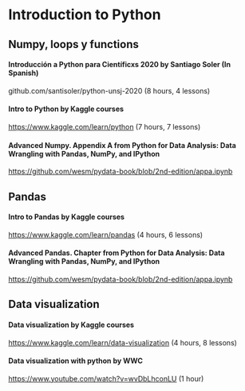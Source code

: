 # Introduction to Python

## Numpy, loops y functions

#### Introducción a Python para Científicxs 2020 by Santiago Soler (In Spanish) 
github.com/santisoler/python-unsj-2020 (8 hours, 4 lessons) 

#### Intro to Python by Kaggle courses 
https://www.kaggle.com/learn/python (7 hours, 7 lessons) 

#### Advanced Numpy. Appendix A from Python for Data Analysis: Data Wrangling with Pandas, NumPy, and IPython
https://github.com/wesm/pydata-book/blob/2nd-edition/appa.ipynb

## Pandas 

#### Intro to Pandas by Kaggle courses  
https://www.kaggle.com/learn/pandas (4 hours, 6 lessons)

#### Advanced Pandas. Chapter from Python for Data Analysis: Data Wrangling with Pandas, NumPy, and IPython
https://github.com/wesm/pydata-book/blob/2nd-edition/appa.ipynb

## Data visualization

#### Data visualization by Kaggle courses 
https://www.kaggle.com/learn/data-visualization (4 hours, 8 lessons) 

#### Data visualization with python by WWC 
https://www.youtube.com/watch?v=wvDbLhconLU (1 hour)
